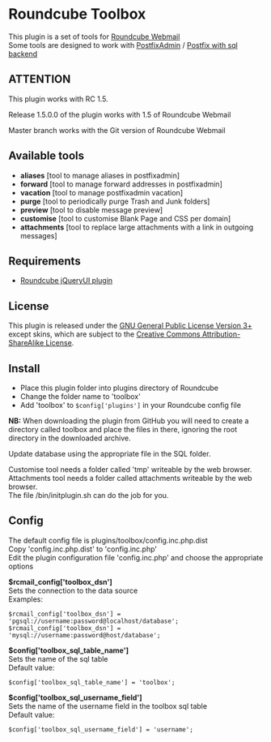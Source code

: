 Roundcube Toolbox
=================
This plugin is a set of tools for [Roundcube Webmail](https://github.com/roundcube/roundcubemail)<br />
Some tools are designed to work with [PostfixAdmin](https://github.com/postfixadmin/postfixadmin) / [Postfix with sql backend](http://www.postfix.org/DATABASE_README.html)

ATTENTION
---------
This plugin works with RC 1.5.

Release 1.5.0.0 of the plugin works with 1.5 of Roundcube Webmail

Master branch works with the Git version of Roundcube Webmail

Available tools
---------------
* **aliases** [tool to manage aliases in postfixadmin]
* **forward** [tool to manage forward addresses in postfixadmin]
* **vacation** [tool to manage postfixadmin vacation]
* **purge** [tool to periodically purge Trash and Junk folders]
* **preview** [tool to disable message preview]
* **customise** [tool to customise Blank Page and CSS per domain]
* **attachments** [tool to replace large attachments with a link in outgoing messages]

Requirements
------------
* [Roundcube jQueryUI plugin](https://github.com/roundcube/roundcubemail/tree/master/plugins/jqueryui)

License
-------
This plugin is released under the [GNU General Public License Version 3+](https://www.gnu.org/licenses/gpl.html) except skins, which are subject to the [Creative Commons Attribution-ShareAlike License](http://creativecommons.org/licenses/by-sa/3.0).

Install
-------
* Place this plugin folder into plugins directory of Roundcube
* Change the folder name to 'toolbox'
* Add 'toolbox' to `$config['plugins']` in your Roundcube config file

**NB:** When downloading the plugin from GitHub you will need to create a directory called toolbox and place the files in there, ignoring the root directory in the downloaded archive.

Update database using the appropriate file in the SQL folder.

Customise tool needs a folder called 'tmp' writeable by the web browser.<br />
Attachments tool needs a folder called attachments writeable by the web browser.<br />
The file /bin/initplugin.sh can do the job for you.

Config
------
The default config file is plugins/toolbox/config.inc.php.dist<br />
Copy 'config.inc.php.dist' to 'config.inc.php'<br />
Edit the plugin configuration file 'config.inc.php' and choose the appropriate options<br />

**$rcmail_config['toolbox_dsn']**<br />
Sets the connection to the data source<br />
Examples:
```
$rcmail_config['toolbox_dsn'] = 'pgsql://username:password@localhost/database';
$rcmail_config['toolbox_dsn'] = 'mysql://username:password@host/database';
```

**$config['toolbox_sql_table_name']**<br />
Sets the name of the sql table<br />
Default value:
```
$config['toolbox_sql_table_name'] = 'toolbox';
```

**$config['toolbox_sql_username_field']**<br />
Sets the name of the username field in the toolbox sql table<br />
Default value:
```
$config['toolbox_sql_username_field'] = 'username';
```
